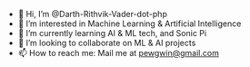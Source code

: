 - 👋 Hi, I’m @Darth-Rithvik-Vader-dot-php
- 👀 I’m interested in Machine Learning & Artificial Intelligence
- 🌱 I’m currently learning AI & ML tech, and Sonic Pi
- 💞️ I’m looking to collaborate on ML & AI projects
- 📫 How to reach me: Mail me at pewgwin@gmail.com

<!---
Darth-Rithvik-Vader-dot-php/Darth-Rithvik-Vader-dot-php is a ✨ special ✨ repository because its `README.md` (this file) appears on your GitHub profile.
You can click the Preview link to take a look at your changes.
--->

